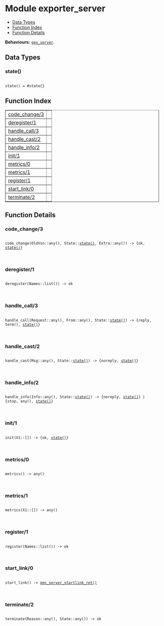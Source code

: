 

# Module exporter_server #
* [Data Types](#types)
* [Function Index](#index)
* [Function Details](#functions)

__Behaviours:__ [`gen_server`](gen_server.md).

<a name="types"></a>

## Data Types ##




### <a name="type-state">state()</a> ###


<pre><code>
state() = #state{}
</code></pre>

<a name="index"></a>

## Function Index ##


<table width="100%" border="1" cellspacing="0" cellpadding="2" summary="function index"><tr><td valign="top"><a href="#code_change-3">code_change/3</a></td><td></td></tr><tr><td valign="top"><a href="#deregister-1">deregister/1</a></td><td></td></tr><tr><td valign="top"><a href="#handle_call-3">handle_call/3</a></td><td></td></tr><tr><td valign="top"><a href="#handle_cast-2">handle_cast/2</a></td><td></td></tr><tr><td valign="top"><a href="#handle_info-2">handle_info/2</a></td><td></td></tr><tr><td valign="top"><a href="#init-1">init/1</a></td><td></td></tr><tr><td valign="top"><a href="#metrics-0">metrics/0</a></td><td></td></tr><tr><td valign="top"><a href="#metrics-1">metrics/1</a></td><td></td></tr><tr><td valign="top"><a href="#register-1">register/1</a></td><td></td></tr><tr><td valign="top"><a href="#start_link-0">start_link/0</a></td><td></td></tr><tr><td valign="top"><a href="#terminate-2">terminate/2</a></td><td></td></tr></table>


<a name="functions"></a>

## Function Details ##

<a name="code_change-3"></a>

### code_change/3 ###

<pre><code>
code_change(OldVsn::any(), State::<a href="#type-state">state()</a>, Extra::any()) -&gt; {ok, <a href="#type-state">state()</a>}
</code></pre>
<br />

<a name="deregister-1"></a>

### deregister/1 ###

<pre><code>
deregister(Names::list()) -&gt; ok
</code></pre>
<br />

<a name="handle_call-3"></a>

### handle_call/3 ###

<pre><code>
handle_call(Request::any(), From::any(), State::<a href="#type-state">state()</a>) -&gt; {reply, term(), <a href="#type-state">state()</a>}
</code></pre>
<br />

<a name="handle_cast-2"></a>

### handle_cast/2 ###

<pre><code>
handle_cast(Msg::any(), State::<a href="#type-state">state()</a>) -&gt; {noreply, <a href="#type-state">state()</a>}
</code></pre>
<br />

<a name="handle_info-2"></a>

### handle_info/2 ###

<pre><code>
handle_info(Info::any(), State::<a href="#type-state">state()</a>) -&gt; {noreply, <a href="#type-state">state()</a>} | {stop, any(), <a href="#type-state">state()</a>}
</code></pre>
<br />

<a name="init-1"></a>

### init/1 ###

<pre><code>
init(X1::[]) -&gt; {ok, <a href="#type-state">state()</a>}
</code></pre>
<br />

<a name="metrics-0"></a>

### metrics/0 ###

<pre><code>
metrics() -&gt; any()
</code></pre>
<br />

<a name="metrics-1"></a>

### metrics/1 ###

<pre><code>
metrics(X1::[]) -&gt; any()
</code></pre>
<br />

<a name="register-1"></a>

### register/1 ###

<pre><code>
register(Names::list()) -&gt; ok
</code></pre>
<br />

<a name="start_link-0"></a>

### start_link/0 ###

<pre><code>
start_link() -&gt; <a href="#type-gen_server_startlink_ret">gen_server_startlink_ret()</a>
</code></pre>
<br />

<a name="terminate-2"></a>

### terminate/2 ###

<pre><code>
terminate(Reason::any(), State::any()) -&gt; ok
</code></pre>
<br />

